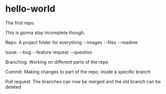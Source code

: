 # hello-world
The first repo.

This is gonna stay incomplete though. 

Repo: A project folder for everything --images --files --readme

Issue: --bug --feature request --question

Branching: Working on different parts of the repo

Commit: Making changes to part of the repo; inside a specific branch

Pull request: The branches can now be merged and the old branch can be deleted
